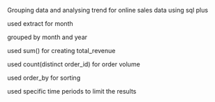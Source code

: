 Grouping data and analysing trend for online sales data using sql plus

used extract for month

grouped by month and year

used sum() for creating total_revenue

used count(distinct order_id) for order volume

used order_by for sorting

used specific time periods to limit the results


